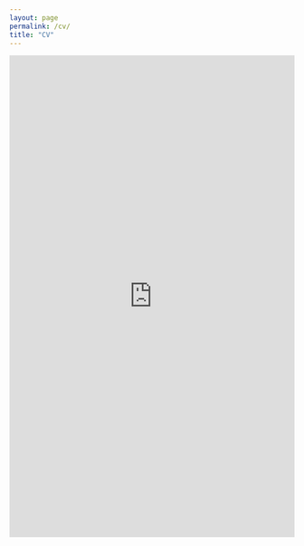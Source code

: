 ```yaml
---
layout: page
permalink: /cv/
title: "CV"
---
```

<!-- 
<a href="https://ant-stephenson.github.io/assets/cv.pdf" class="image fit"></a>
type="application/pdf" -->
<embed src="https://ant-stephenson.github.io/assets/cv.pdf" width="100%" height="850px"/>
<!-- <object data="https://ant-stephenson.github.io/assets/cv.pdf" width="100%" height="850px" type="application/pdf"></object> -->

